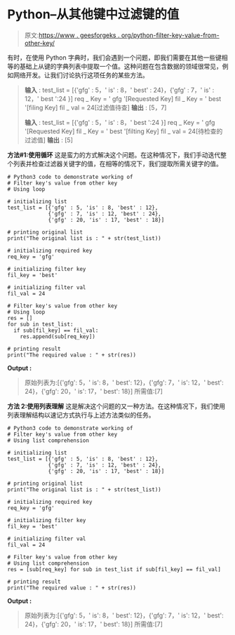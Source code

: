 # Python–从其他键中过滤键的值

> 原文:[https://www . geesforgeks . org/python-filter-key-value-from-other-key/](https://www.geeksforgeeks.org/python-filter-keys-value-from-other-key/)

有时，在使用 Python 字典时，我们会遇到一个问题，即我们需要在其他一些键相等的基础上从键的字典列表中提取一个值。这种问题在包含数据的领域很常见，例如网络开发。让我们讨论执行这项任务的某些方法。

> **输入** :
> test_list = [{'gfg' : 5，' is' : 8，' best' : 24}，{'gfg' : 7，' is' : 12，' best ':24 }]
> req _ Key = ' gfg '[Requested Key]
> fil _ Key = ' best '[filing Key]
> fil _ val = 24[过滤值待查]
> **输出** : [5，7]
> 
> **输入** :
> test_list = [{'gfg' : 5，' is' : 8，' best ':24 }]
> req _ Key = ' gfg '[Requested Key]
> fil _ Key = ' best '[filting Key]
> fil _ val = 24[待检查的过滤值]
> **输出** : [5]

**方法#1:使用循环**
这是蛮力的方式解决这个问题。在这种情况下，我们手动迭代整个列表并检查过滤器关键字的值，在相等的情况下，我们提取所需关键字的值。

```
# Python3 code to demonstrate working of 
# Filter key's value from other key
# Using loop

# initializing list
test_list = [{'gfg' : 5, 'is' : 8, 'best' : 12}, 
             {'gfg' : 7, 'is' : 12, 'best' : 24},
             {'gfg' : 20, 'is' : 17, 'best' : 18}]

# printing original list
print("The original list is : " + str(test_list))

# initializing required key
req_key = 'gfg'

# initializing filter key
fil_key = 'best'

# initializing filter val 
fil_val = 24

# Filter key's value from other key
# Using loop
res = []
for sub in test_list:
  if sub[fil_key] == fil_val:
    res.append(sub[req_key])

# printing result 
print("The required value : " + str(res)) 
```

**Output :**

> 原始列表为:[{'gfg': 5，' is': 8，' best': 12}，{'gfg': 7，' is': 12，' best': 24}，{'gfg': 20，' is': 17，' best': 18}]
> 所需值:[7]

**方法 2:使用列表理解**
这是解决这个问题的又一种方法。在这种情况下，我们使用列表理解结构以速记方式执行与上述方法类似的任务。

```
# Python3 code to demonstrate working of 
# Filter key's value from other key
# Using list comprehension

# initializing list
test_list = [{'gfg' : 5, 'is' : 8, 'best' : 12}, 
             {'gfg' : 7, 'is' : 12, 'best' : 24},
             {'gfg' : 20, 'is' : 17, 'best' : 18}]

# printing original list
print("The original list is : " + str(test_list))

# initializing required key
req_key = 'gfg'

# initializing filter key
fil_key = 'best'

# initializing filter val 
fil_val = 24

# Filter key's value from other key
# Using list comprehension
res = [sub[req_key] for sub in test_list if sub[fil_key] == fil_val]

# printing result 
print("The required value : " + str(res)) 
```

**Output :**

> 原始列表为:[{'gfg': 5，' is': 8，' best': 12}，{'gfg': 7，' is': 12，' best': 24}，{'gfg': 20，' is': 17，' best': 18}]
> 所需值:[7]